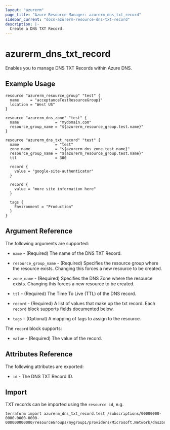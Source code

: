 ```yaml
---
layout: "azurerm"
page_title: "Azure Resource Manager: azurerm_dns_txt_record"
sidebar_current: "docs-azurerm-resource-dns-txt-record"
description: |-
  Create a DNS TXT Record.
---
```


# azurerm_dns_txt_record

Enables you to manage DNS TXT Records within Azure DNS.

## Example Usage

```hcl
resource "azurerm_resource_group" "test" {
  name     = "acceptanceTestResourceGroup1"
  location = "West US"
}

resource "azurerm_dns_zone" "test" {
  name                = "mydomain.com"
  resource_group_name = "${azurerm_resource_group.test.name}"
}

resource "azurerm_dns_txt_record" "test" {
  name                = "test"
  zone_name           = "${azurerm_dns_zone.test.name}"
  resource_group_name = "${azurerm_resource_group.test.name}"
  ttl                 = 300

  record {
    value = "google-site-authenticator"
  }

  record {
    value = "more site information here"
  }

  tags {
    Environment = "Production"
  }
}
```
## Argument Reference

The following arguments are supported:

* `name` - (Required) The name of the DNS TXT Record.

* `resource_group_name` - (Required) Specifies the resource group where the resource exists. Changing this forces a new resource to be created.

* `zone_name` - (Required) Specifies the DNS Zone where the resource exists. Changing this forces a new resource to be created.

* `ttl` - (Required) The Time To Live (TTL) of the DNS record.

* `record` - (Required) A list of values that make up the txt record. Each `record` block supports fields documented below.

* `tags` - (Optional) A mapping of tags to assign to the resource.

The `record` block supports:

* `value` - (Required) The value of the record.

## Attributes Reference

The following attributes are exported:

* `id` - The DNS TXT Record ID.

## Import

TXT records can be imported using the `resource id`, e.g.

```shell
terraform import azurerm_dns_txt_record.test /subscriptions/00000000-0000-0000-0000-000000000000/resourceGroups/mygroup1/providers/Microsoft.Network/dnsZones/zone1/TXT/myrecord1
```
